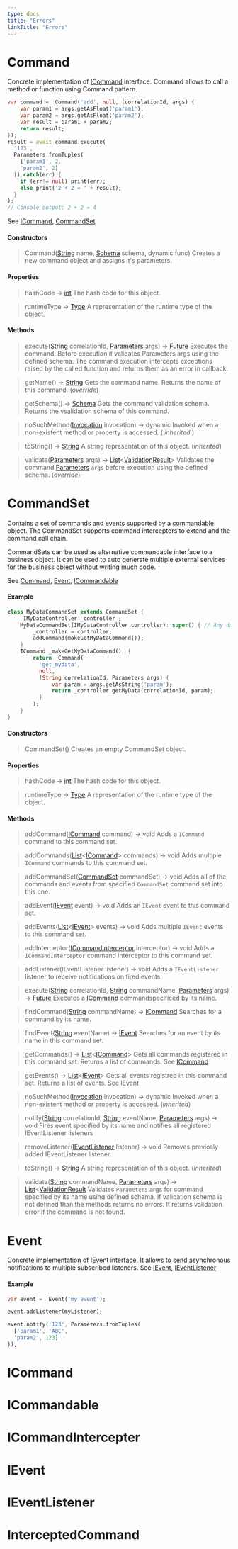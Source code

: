 ```yaml
---
type: docs
title: "Errors"
linkTitle: "Errors"
---
```


# Command

Concrete implementation of [ICommand](#icommand) interface. Command allows to call a method or function using Command pattern.

```dart
var command =  Command('add', null, (correlationId, args) {
    var param1 = args.getAsFloat('param1');
    var param2 = args.getAsFloat('param2');
    var result = param1 + param2;
    return result;
});
result = await command.execute(
  '123',
  Parameters.fromTuples(
    ['param1', 2,
    'param2', 2]
  )).catch(err) {
    if (err!= null) print(err);
    else print('2 + 2 = ' + result);
  }
);
// Console output: 2 + 2 = 4
```

See [ICommand](#icommand), [CommandSet](#commandset)


#### Constructors

> Command([String]() name, [Schema]() schema, dynamic func)
Creates a new command object and assigns it's parameters. 

#### Properties

> hashCode → [int]()
The hash code for this object.

> runtimeType → [Type]()
A representation of the runtime type of the object.

#### Methods

> execute([String]() correlationId, [Parameters]() args) → [Future]()
Executes the command. Before execution it validates Parameters args using the defined schema. The command execution intercepts exceptions raised by the called function and returns them as an error in callback. 

> getName() → [String]()
Gets the command name. Returns the name of this command. (<i>override</i>)

> getSchema() → [Schema]()
Gets the command validation schema. Returns the vsalidation schema of this command.

> noSuchMethod([Invocation]() invocation) → dynamic
Invoked when a non-existent method or property is accessed. (<i> inherited </i>)

> toString() → [String]()
A string representation of this object. (<i>inherited</i>)

> validate([Parameters]() args) → [List]()<[ValidationResult]()>
Validates the command [Parameters]() `args` before execution using the defined schema. (<i>override</i>)


# CommandSet

Contains a set of commands and events supported by a [commandable](#icommandable) object. The CommandSet supports command interceptors to extend and the command call chain.

CommandSets can be used as alternative commandable interface to a business object. It can be used to auto generate multiple external services for the business object without writing much code.

See [Command](#command), [Event](#event), [ICommandable](#icommandable)

#### Example
```dart
class MyDataCommandSet extends CommandSet {
     IMyDataController _controller ;
    MyDataCommandSet(IMyDataController controller): super() { // Any data controller interface
        _controller = controller;
        addCommand(makeGetMyDataCommand());
    }
    ICommand _makeGetMyDataCommand()  {
        return  Command(
          'get_mydata',
          null,
          (String correlationId, Parameters args) {
              var param = args.getAsString('param');
              return _controller.getMyData(correlationId, param);
          }
        );
    }
}
```

#### Constructors

> CommandSet()
Creates an empty CommandSet object.

#### Properties

> hashCode → [int]()
The hash code for this object.

> runtimeType → [Type]()
A representation of the runtime type of the object.

#### Methods

> addCommand([ICommand]() command) → void
Adds a `ICommand` command to this command set. 

> addCommands([List]()<[ICommand]()> commands) → void
Adds multiple `ICommand` commands to this command set. 

> addCommandSet([CommandSet]() commandSet) → void
Adds all of the commands and events from specified `CommandSet` command set into this one. 

> addEvent([IEvent]() event) → void
Adds an `IEvent` event to this command set.

> addEvents([List]()<[IEvent]()> events) → void
Adds multiple `IEvent` events to this command set.

> addInterceptor([ICommandInterceptor]() interceptor) → void
Adds a `ICommandInterceptor` command interceptor to this command set.

> addListener(IEventListener listener) → void
Adds a `IEventListener` listener to receive notifications on fired events. 

> execute([String]() correlationId, [String]() commandName, [Parameters]() args) → [Future]()
Executes a [ICommand]() commandspecificed by its name. 

> findCommand([String]() commandName) → [ICommand]()
Searches for a command by its name. 

> findEvent([String]() eventName) → [IEvent]()
Searches for an event by its name in this command set. 

> getCommands() → [List]()<[ICommand]()>
Gets all commands registered in this command set. Returns a list of commands. 
See [ICommand]()

> getEvents() → [List]()<[IEvent]()>
Gets all events registred in this command set. Returns a list of events. See IEvent

> noSuchMethod([Invocation]() invocation) → dynamic
Invoked when a non-existent method or property is accessed. (<i>inherited</i>)

> notify([String]() correlationId, [String]() eventName, [Parameters]() args) → void
Fires event specified by its name and notifies all registered IEventListener listeners 

> removeListener([IEventListener]() listener) → void
Removes previosly added IEventListener listener. 

> toString() → [String]()
A string representation of this object. (<i>inherited</i>)

> validate([String]() commandName, [Parameters]() args) → [List]()<[ValidationResult]()
Validates `Parameters` args for command specified by its name using defined schema. If validation schema is not defined than the methods returns no errors. It returns validation error if the command is not found. 

# Event

Concrete implementation of [IEvent](#ievent) interface. It allows to send asynchronous notifications to multiple subscribed listeners.
See [IEvent](#ievent), [IEventListener](#ieventListener)

#### Example
```dart
var event =  Event('my_event');

event.addListener(myListener);

event.notify('123', Parameters.fromTuples(
  ['param1', 'ABC',
  'param2', 123]
));
```

# ICommand


# ICommandable


# ICommandIntercepter


# IEvent


# IEventListener


# InterceptedCommand